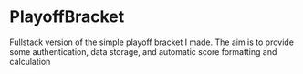# PlayoffBracket
Fullstack version of the simple playoff bracket I made. The aim is to provide some authentication, data storage, and automatic score formatting and calculation
